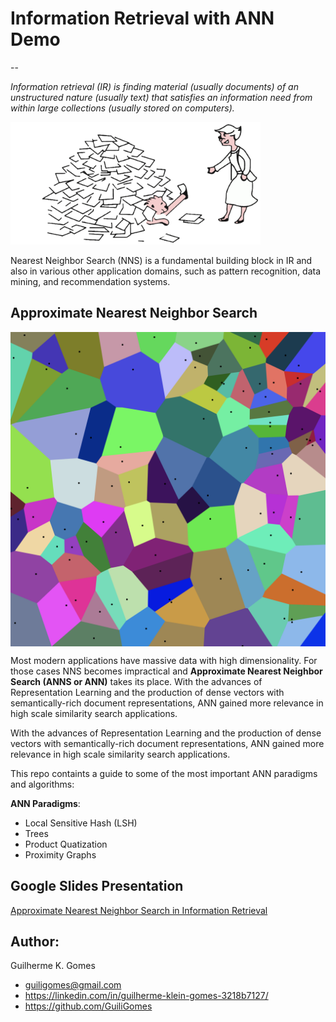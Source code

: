 # Information Retrieval with ANN Demo
--

*Information retrieval (IR) is finding material (usually documents) of
an unstructured nature (usually text) that satisfies an information need
from within large collections (usually stored on computers).*

<img src="fig/irlogo2.png" width="400"/>

Nearest Neighbor Search (NNS) is a fundamental building block in IR and also in various other application domains, such as pattern recognition, data mining, and recommendation
systems.

## Approximate Nearest Neighbor Search

<img src="fig/voronoi.png" align="center" width="600"/>

Most modern applications have massive data with high dimensionality. For those cases NNS becomes impractical and **Approximate Nearest Neighbor Search (ANNS or ANN)** takes its place.
With the advances of Representation Learning and the production of dense vectors with semantically-rich document representations, ANN gained more relevance in high scale similarity search applications.

With the advances of Representation Learning and the production of dense vectors with semantically-rich document representations, ANN gained more relevance in high scale similarity search applications.

This repo containts a guide to some of the most important ANN paradigms and algorithms:

**ANN Paradigms**:

- Local Sensitive Hash (LSH)
- Trees
- Product Quatization
- Proximity Graphs 

## Google Slides Presentation
[Approximate Nearest Neighbor Search in Information Retrieval](https://docs.google.com/presentation/d/1JNpPPHXwKpr8aubSYhxUbdanM6Mvr6rHNwPQn0vXOQA/edit?usp=sharing)

## Author:
Guilherme K. Gomes

- <guiligomes@gmail.com>
- <https://linkedin.com/in/guilherme-klein-gomes-3218b7127/>
- <https://github.com/GuiliGomes>
